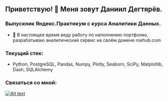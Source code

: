 ## Приветствую! 👋 Меня зовут Даниил Дегтярёв.

### Выпускник Яндекс.Практикум с курса Аналитики Данных. 


- 🔭 В настоящее время веду работу по наполнению портфолио, разрабатываю аналитический сервис на своём домене roehub.com 

### Текущий стек:
- Python, PostgreSQL, Pandas, Numpy, Plotly, Seaborn, SciPy, Matplotlib, Dash, SQLAlchemy

### Связаться со мной:

[![Alt text](https://github-production-user-asset-6210df.s3.amazonaws.com/44256177/248284964-0fbd854a-c920-400d-a623-f26f4eb3cbe7.png)](https://t.me/ddegt)

